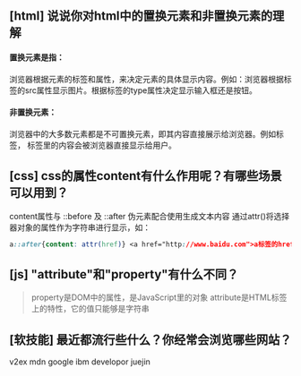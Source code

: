 ## [html] 说说你对html中的置换元素和非置换元素的理解

#### 置换元素是指：

浏览器根据元素的标签和属性，来决定元素的具体显示内容。例如：浏览器根据标签的src属性显示图片。根据标签的type属性决定显示输入框还是按钮。

#### 非置换元素：

浏览器中的大多数元素都是不可置换元素，即其内容直接展示给浏览器。例如标签，
标签里的内容会被浏览器直接显示给用户。

## [css] css的属性content有什么作用呢？有哪些场景可以用到？
content属性与 ::before 及 ::after 伪元素配合使用生成文本内容
通过attr()将选择器对象的属性作为字符串进行显示，如：
```css
a::after{content: attr(href)} <a href="http://www.baidu.com">a标签的href的值是：</a> 结果：a标签的href的值是：http://www.baidu.com
```

## [js] "attribute"和"property"有什么不同？

> property是DOM中的属性，是JavaScript里的对象
> attribute是HTML标签上的特性，它的值只能够是字符串

## [软技能] 最近都流行些什么？你经常会浏览哪些网站？
v2ex
mdn
google
ibm developor
juejin